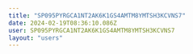 ```yaml
---
title: "SP095PYRGCA1NT2AK6K1GS4AMTM8YMTSH3KCVNS7"
date: 2024-02-19T08:36:10.086Z
user: SP095PYRGCA1NT2AK6K1GS4AMTM8YMTSH3KCVNS7
layout: "users"
---
```

    